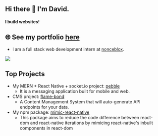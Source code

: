 ## Hi there 👋 I'm David.
#### I build websites!

## 🌐 See my portfolio [here](https://davidsling.in)

- I am a full stack web development intern at [nonceblox](https://www.nonceblox.com/).
 <a href="https://www.linkedin.com/in/david-sling/">
  <img src="https://img.shields.io/badge/LinkedIn-0077B5?style=for-the-badge&logo=linkedin&logoColor=white"/>
</a>

## Top Projects

- My MERN + React Native + socket.io project: [pebble](https://github.com/david-sling/pebble)
  - It is a messaging application built for mobile and web.
- CMS project: [flame-bond](https://github.com/david-sling/flame-bond)
  - A Content Management System that will auto-generate API endpoints for your data.
- My npm package: [mimic-react-native](https://github.com/david-sling/mimic-react-native)
  - This package aims to reduce the code difference between react-dom and react-native iterations by mimicing react-native's inbuilt components in react-dom

